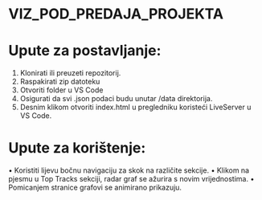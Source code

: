 # VIZ_POD_PREDAJA_PROJEKTA

# Upute za postavljanje:
1.	Klonirati ili preuzeti repozitorij.
2.	Raspakirati zip datoteku
3.	Otvoriti folder u VS Code
4.	Osigurati da svi .json podaci budu unutar /data direktorija.
5.	Desnim klikom otvoriti index.html u pregledniku koristeći LiveServer u VS Code.


# Upute za korištenje:

•	Koristiti lijevu bočnu navigaciju za skok na različite sekcije.
•	Klikom na pjesmu u Top Tracks sekciji, radar graf se ažurira s novim vrijednostima.
•	Pomicanjem stranice grafovi se animirano prikazuju.
